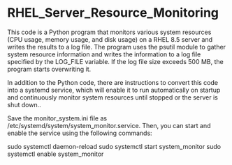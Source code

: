 # RHEL_Server_Resource_Monitoring
This code is a Python program that monitors various system resources (CPU usage, memory usage, and disk usage) on a RHEL 8.5 server and writes the results to a log file. The program uses the psutil module to gather system resource information and writes the information to a log file specified by the LOG_FILE variable. If the log file size exceeds 500 MB, the program starts overwriting it.

In addition to the Python code, there are instructions to convert this code into a systemd service, which will enable it to run automatically on startup and continuously monitor system resources until stopped or the server is shut down..

Save the monitor_system.ini file as /etc/systemd/system/system_monitor.service. Then, you can start and enable the service using the following commands:

sudo systemctl daemon-reload
sudo systemctl start system_monitor
sudo systemctl enable system_monitor

